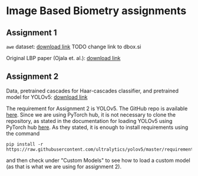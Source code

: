 # Image Based Biometry assignments


## Assignment 1

`awe` dataset: [download link](https://tinyurl.com/3ucw29ar)
TODO change link to dbox.si

Original LBP paper (Ojala et. al.): [download link](https://dbox.si/index.php/s/Yqd3Y34q4wxDjNd)


## Assignment 2

Data, pretrained cascades for Haar-cascades classifier, and pretrained model for YOLOv5: [download link](https://tinyurl.com/ibba2)

The requirement for Assignment 2 is YOLOv5. The GitHub repo is available [here](https://github.com/ultralytics/yolov5). Since we are using PyTorch hub, it is not necessary to clone the repository, as stated in the documentation for loading YOLOv5 using PyTorch hub [here](https://github.com/ultralytics/yolov5/issues/36). As they stated, it is enough to install requirements using the command
```
pip install -r https://raw.githubusercontent.com/ultralytics/yolov5/master/requirements.txt
```
and then check under "Custom Models" to see how to load a custom model (as that is what we are using for assignment 2).


